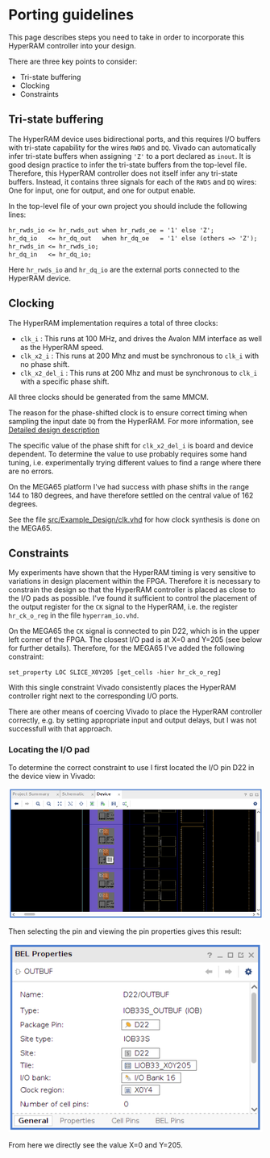 # Porting guidelines

This page describes steps you need to take in order to incorporate this
HyperRAM controller into your design.

There are three key points to consider:

* Tri-state buffering
* Clocking
* Constraints


## Tri-state buffering

The HyperRAM device uses bidirectional ports, and this requires I/O buffers
with tri-state capability for the wires `RWDS` and `DQ`. Vivado can
automatically infer tri-state buffers when assigning `'Z'` to a port declared
as `inout`.  It is good design practice to infer the tri-state buffers from the
top-level file. Therefore, this HyperRAM controller does not itself infer any
tri-state buffers. Instead, it contains three signals for each of the `RWDS` and
`DQ` wires: One for input, one for output, and one for output enable.

In the top-level file of your own project you should include the following lines:

```
hr_rwds_io <= hr_rwds_out when hr_rwds_oe = '1' else 'Z';
hr_dq_io   <= hr_dq_out   when hr_dq_oe   = '1' else (others => 'Z');
hr_rwds_in <= hr_rwds_io;
hr_dq_in   <= hr_dq_io;
```

Here `hr_rwds_io` and `hr_dq_io` are the external ports connected to the HyperRAM
device.


## Clocking

The HyperRAM implementation requires a total of three clocks:

* `clk_i`        : This runs at 100 MHz, and drives the Avalon MM interface as
  well as the HyperRAM speed.
* `clk_x2_i`     : This runs at 200 Mhz and must be synchronous to `clk_i` with
  no phase shift.
* `clk_x2_del_i` : This runs at 200 Mhz and must be synchronous to `clk_i` with
  a specific phase shift.

All three clocks should be generated from the same MMCM.

The reason for the phase-shifted clock is to ensure correct timing when
sampling the input date `DQ` from the HyperRAM. For more information, see
[Detailed design description](src/hyperram/README.md#hyperram_io.vhd)

The specific value of the phase shift for `clk_x2_del_i` is board and device
dependent. To determine the value to use probably requires some hand tuning,
i.e. experimentally trying different values to find a range where there are no
errors.

On the MEGA65 platform I've had success with phase shifts in the range 144 to
180 degrees, and have therefore settled on the central value of 162 degrees.

See the file [src/Example_Design/clk.vhd](src/Example_Design/clk.vhd) for how
clock synthesis is done on the MEGA65.


## Constraints

My experiments have shown that the HyperRAM timing is very sensitive to
variations in design placement within the FPGA. Therefore it is necessary to
constrain the design so that the HyperRAM controller is placed as close to the
I/O pads as possible. I've found it sufficient to control the placement of the
output register for the `CK` signal to the HyperRAM, i.e. the register
`hr_ck_o_reg` in the file `hyperram_io.vhd`.

On the MEGA65 the `CK` signal is connected to pin D22, which is in the upper
left corner of the FPGA. The closest I/O pad is at X=0 and Y=205 (see below for
further details). Therefore, for the MEGA65 I've added the following
constraint:

```
set_property LOC SLICE_X0Y205 [get_cells -hier hr_ck_o_reg]
```

With this single constraint Vivado consistently places the HyperRAM controller
right next to the corresponding I/O ports.

There are other means of coercing Vivado to place the HyperRAM controller
correctly, e.g. by setting appropriate input and output delays, but I was not
successfull with that approach.

### Locating the I/O pad

To determine the correct constraint to use I first located the I/O pin D22 in
the device view in Vivado:

![device view](doc/device_view.png)

Then selecting the pin and viewing the pin properties gives this result:

![pin properties](doc/iopad.png)

From here we directly see the value X=0 and Y=205.

